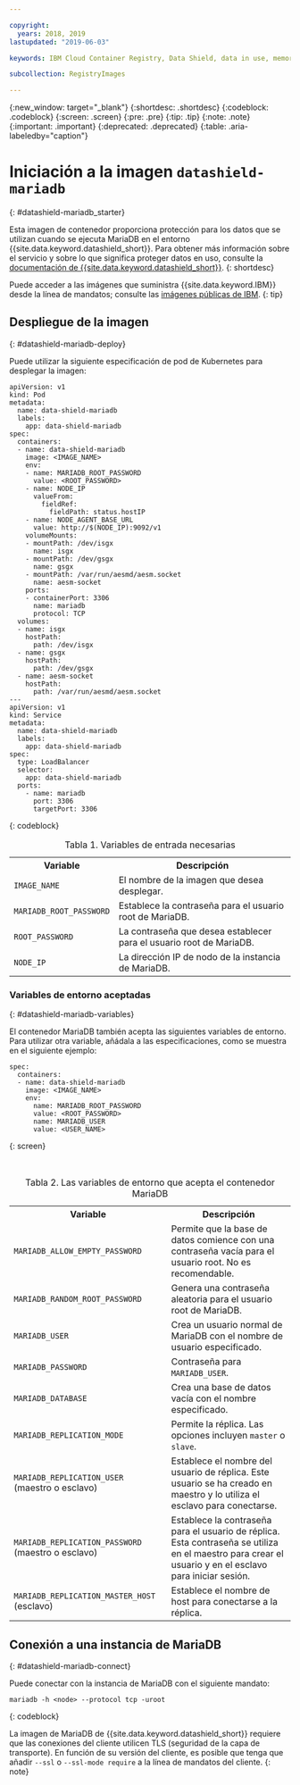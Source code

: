 ```yaml
---

copyright:
  years: 2018, 2019
lastupdated: "2019-06-03"

keywords: IBM Cloud Container Registry, Data Shield, data in use, memory encryption, Intel SGX, Fortanix, mysql image, mariaDB, container image, public image

subcollection: RegistryImages

---
```


{:new_window: target="_blank"}
{:shortdesc: .shortdesc}
{:codeblock: .codeblock}
{:screen: .screen}
{:pre: .pre}
{:tip: .tip}
{:note: .note}
{:important: .important}
{:deprecated: .deprecated}
{:table: .aria-labeledby="caption"}

# Iniciación a la imagen `datashield-mariadb`
{: #datashield-mariadb_starter}

Esta imagen de contenedor proporciona protección para los datos que se utilizan cuando se ejecuta MariaDB en el entorno {{site.data.keyword.datashield_short}}. Para obtener más información sobre el servicio y sobre lo que significa proteger datos en uso, consulte la [documentación de {{site.data.keyword.datashield_short}}](/docs/services/data-shield?topic=data-shield-about#about).
{: shortdesc}

Puede acceder a las imágenes que suministra {{site.data.keyword.IBM}} desde la línea de mandatos; consulte las [imágenes públicas de IBM](/docs/services/Registry?topic=registry-public_images#public_images).
{: tip}

## Despliegue de la imagen
{: #datashield-mariadb-deploy}

Puede utilizar la siguiente especificación de pod de Kubernetes para desplegar la imagen:

```
apiVersion: v1
kind: Pod
metadata:
  name: data-shield-mariadb
  labels:
    app: data-shield-mariadb
spec:
  containers:
  - name: data-shield-mariadb
    image: <IMAGE_NAME>
    env:
    - name: MARIADB_ROOT_PASSWORD
      value: <ROOT_PASSWORD>
    - name: NODE_IP
      valueFrom:
        fieldRef:
          fieldPath: status.hostIP
    - name: NODE_AGENT_BASE_URL
      value: http://$(NODE_IP):9092/v1
    volumeMounts:
    - mountPath: /dev/isgx
      name: isgx
    - mountPath: /dev/gsgx
      name: gsgx
    - mountPath: /var/run/aesmd/aesm.socket
      name: aesm-socket
    ports:
    - containerPort: 3306
      name: mariadb
      protocol: TCP
  volumes:
  - name: isgx
    hostPath:
      path: /dev/isgx
  - name: gsgx
    hostPath:
      path: /dev/gsgx
  - name: aesm-socket
    hostPath:
      path: /var/run/aesmd/aesm.socket
---
apiVersion: v1
kind: Service
metadata:
  name: data-shield-mariadb
  labels:
    app: data-shield-mariadb
spec:
  type: LoadBalancer
  selector:
    app: data-shield-mariadb
  ports:
    - name: mariadb
      port: 3306
      targetPort: 3306
```
{: codeblock}
  
<table>
<caption>Tabla 1. Variables de entrada necesarias</caption>
  <tr>
    <th>Variable</th>
    <th>Descripción</th>
  </tr>
  <tr>
    <td><code>IMAGE_NAME</code></td>
    <td>El nombre de la imagen que desea desplegar.</td>
  </tr>
    <tr>
    <td><code>MARIADB_ROOT_PASSWORD</code></td>
    <td>Establece la contraseña para el usuario root de MariaDB.</td>
  </tr>
  <tr>
    <td><code>ROOT_PASSWORD</code></td>
    <td>La contraseña que desea establecer para el usuario root de MariaDB.</td>
  </tr>
  <tr>
    <td><code>NODE_IP</code></td>
    <td>La dirección IP de nodo de la instancia de MariaDB.</td>
  </tr>
</table>

### Variables de entorno aceptadas
{: #datashield-mariadb-variables}

El contenedor MariaDB también acepta las siguientes variables de entorno. Para utilizar otra variable, añádala a las especificaciones, como se muestra en el siguiente ejemplo:

```
spec:
  containers:
  - name: data-shield-mariadb
    image: <IMAGE_NAME>
    env:
      name: MARIADB_ROOT_PASSWORD
      value: <ROOT_PASSWORD>
      name: MARIADB_USER
      value: <USER_NAME>
```
{: screen}

<table>
<caption>Tabla 2. Las variables de entorno que acepta el contenedor MariaDB</caption>
  <tr>
    <th>Variable</th>
    <th>Descripción</th>
  </tr>
  <tr>
    <td><code>MARIADB_ALLOW_EMPTY_PASSWORD</code></td>
    <td>Permite que la base de datos comience con una contraseña vacía para el usuario root. No es recomendable.</td>
  </tr>
  <tr>
    <td><code>MARIADB_RANDOM_ROOT_PASSWORD</code></td>
    <td>Genera una contraseña aleatoria para el usuario root de MariaDB.</td>
  </tr>
  <tr>
    <td><code>MARIADB_USER</code></td>
    <td>Crea un usuario normal de MariaDB con el nombre de usuario especificado.</td>
  </tr>
  <tr>
    <td><code>MARIADB_PASSWORD</code></td>
    <td>Contraseña para <code>MARIADB_USER</code>.</td>
  </tr>
  <tr>
    <td><code>MARIADB_DATABASE</code></td>
    <td>Crea una base de datos vacía con el nombre especificado.</td>
  </tr>
  <tr>
    <td><code>MARIADB_REPLICATION_MODE</code></td>
    <td>Permite la réplica. Las opciones incluyen <code>master</code> o <code>slave</code>.</td>
  </tr>
  <tr>
    <td><code>MARIADB_REPLICATION_USER</code> (maestro o esclavo)</td>
    <td>Establece el nombre del usuario de réplica. Este usuario se ha creado en maestro y lo utiliza el esclavo para conectarse.</td>
  </tr>
  <tr>
    <td><code>MARIADB_REPLICATION_PASSWORD</code> (maestro o esclavo)</td>
    <td>Establece la contraseña para el usuario de réplica. Esta contraseña se utiliza en el maestro para crear el usuario y en el esclavo para iniciar sesión.</td>
  </tr>
  <tr>
    <td><code>MARIADB_REPLICATION_MASTER_HOST</code> (esclavo)</td>
    <td>Establece el nombre de host para conectarse a la réplica.</td>
  </tr>
</table>

## Conexión a una instancia de MariaDB
{: #datashield-mariadb-connect}

Puede conectar con la instancia de MariaDB con el siguiente mandato:

```
mariadb -h <node> --protocol tcp -uroot
```
{: codeblock}

La imagen de MariaDB de {{site.data.keyword.datashield_short}} requiere que las conexiones del cliente utilicen TLS (seguridad de la capa de transporte). En función de su versión del cliente, es posible que tenga que añadir `--ssl` o `--ssl-mode require` a la línea de mandatos del cliente.
{: note}
